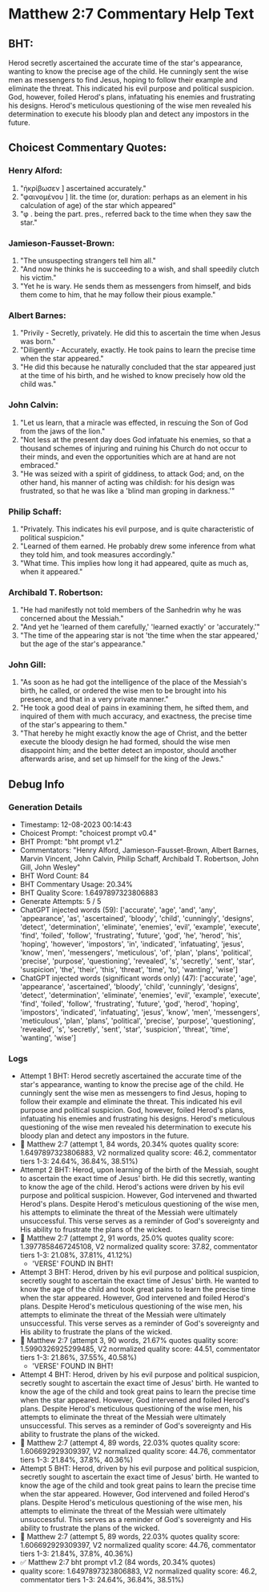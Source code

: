 # Matthew 2:7 Commentary Help Text

## BHT:
Herod secretly ascertained the accurate time of the star's appearance, wanting to know the precise age of the child. He cunningly sent the wise men as messengers to find Jesus, hoping to follow their example and eliminate the threat. This indicated his evil purpose and political suspicion. God, however, foiled Herod's plans, infatuating his enemies and frustrating his designs. Herod's meticulous questioning of the wise men revealed his determination to execute his bloody plan and detect any impostors in the future.

## Choicest Commentary Quotes:
### Henry Alford:
1. "ἠκρίβωσεν ] ascertained accurately."
2. "φαινομένου ] lit. the time (or, duration: perhaps as an element in his calculation of age) of the star which appeared"
3. "φ . being the part. pres., referred back to the time when they saw the star."

### Jamieson-Fausset-Brown:
1. "The unsuspecting strangers tell him all."
2. "And now he thinks he is succeeding to a wish, and shall speedily clutch his victim."
3. "Yet he is wary. He sends them as messengers from himself, and bids them come to him, that he may follow their pious example."

### Albert Barnes:
1. "Privily - Secretly, privately. He did this to ascertain the time when Jesus was born."
2. "Diligently - Accurately, exactly. He took pains to learn the precise time when the star appeared."
3. "He did this because he naturally concluded that the star appeared just at the time of his birth, and he wished to know precisely how old the child was."

### John Calvin:
1. "Let us learn, that a miracle was effected, in rescuing the Son of God from the jaws of the lion."
2. "Not less at the present day does God infatuate his enemies, so that a thousand schemes of injuring and ruining his Church do not occur to their minds, and even the opportunities which are at hand are not embraced."
3. "He was seized with a spirit of giddiness, to attack God; and, on the other hand, his manner of acting was childish: for his design was frustrated, so that he was like a 'blind man groping in darkness.'"

### Philip Schaff:
1. "Privately. This indicates his evil purpose, and is quite characteristic of political suspicion."
2. "Learned of them earned. He probably drew some inference from what they told him, and took measures accordingly."
3. "What time. This implies how long it had appeared, quite as much as, when it appeared."

### Archibald T. Robertson:
1. "He had manifestly not told members of the Sanhedrin why he was concerned about the Messiah."
2. "And yet he 'learned of them carefully,' 'learned exactly' or 'accurately.'"
3. "The time of the appearing star is not 'the time when the star appeared,' but the age of the star's appearance."

### John Gill:
1. "As soon as he had got the intelligence of the place of the Messiah's birth, he called, or ordered the wise men to be brought into his presence, and that in a very private manner."
2. "He took a good deal of pains in examining them, he sifted them, and inquired of them with much accuracy, and exactness, the precise time of the star's appearing to them."
3. "That hereby he might exactly know the age of Christ, and the better execute the bloody design he had formed, should the wise men disappoint him; and the better detect an impostor, should another afterwards arise, and set up himself for the king of the Jews."


## Debug Info
### Generation Details
- Timestamp: 12-08-2023 00:14:43
- Choicest Prompt: "choicest prompt v0.4"
- BHT Prompt: "bht prompt v1.2"
- Commentators: "Henry Alford, Jamieson-Fausset-Brown, Albert Barnes, Marvin Vincent, John Calvin, Philip Schaff, Archibald T. Robertson, John Gill, John Wesley"
- BHT Word Count: 84
- BHT Commentary Usage: 20.34%
- BHT Quality Score: 1.6497897323806883
- Generate Attempts: 5 / 5
- ChatGPT injected words (59):
	['accurate', 'age', 'and', 'any', 'appearance', 'as', 'ascertained', 'bloody', 'child', 'cunningly', 'designs', 'detect', 'determination', 'eliminate', 'enemies', 'evil', 'example', 'execute', 'find', 'foiled', 'follow', 'frustrating', 'future', 'god', 'he', 'herod', 'his', 'hoping', 'however', 'impostors', 'in', 'indicated', 'infatuating', 'jesus', 'know', 'men', 'messengers', 'meticulous', 'of', 'plan', 'plans', 'political', 'precise', 'purpose', 'questioning', 'revealed', 's', 'secretly', 'sent', 'star', 'suspicion', 'the', 'their', 'this', 'threat', 'time', 'to', 'wanting', 'wise']
- ChatGPT injected words (significant words only) (47):
	['accurate', 'age', 'appearance', 'ascertained', 'bloody', 'child', 'cunningly', 'designs', 'detect', 'determination', 'eliminate', 'enemies', 'evil', 'example', 'execute', 'find', 'foiled', 'follow', 'frustrating', 'future', 'god', 'herod', 'hoping', 'impostors', 'indicated', 'infatuating', 'jesus', 'know', 'men', 'messengers', 'meticulous', 'plan', 'plans', 'political', 'precise', 'purpose', 'questioning', 'revealed', 's', 'secretly', 'sent', 'star', 'suspicion', 'threat', 'time', 'wanting', 'wise']

### Logs
- Attempt 1 BHT: Herod secretly ascertained the accurate time of the star's appearance, wanting to know the precise age of the child. He cunningly sent the wise men as messengers to find Jesus, hoping to follow their example and eliminate the threat. This indicated his evil purpose and political suspicion. God, however, foiled Herod's plans, infatuating his enemies and frustrating his designs. Herod's meticulous questioning of the wise men revealed his determination to execute his bloody plan and detect any impostors in the future.
- 🔄 Matthew 2:7 (attempt 1, 84 words, 20.34% quotes quality score: 1.6497897323806883, V2 normalized quality score: 46.2, commentator tiers 1-3: 24.64%, 36.84%, 38.51%)
- Attempt 2 BHT: Herod, upon learning of the birth of the Messiah, sought to ascertain the exact time of Jesus' birth. He did this secretly, wanting to know the age of the child. Herod's actions were driven by his evil purpose and political suspicion. However, God intervened and thwarted Herod's plans. Despite Herod's meticulous questioning of the wise men, his attempts to eliminate the threat of the Messiah were ultimately unsuccessful. This verse serves as a reminder of God's sovereignty and His ability to frustrate the plans of the wicked.
- 🔄 Matthew 2:7 (attempt 2, 91 words, 25.0% quotes quality score: 1.3977858467245108, V2 normalized quality score: 37.82, commentator tiers 1-3: 21.08%, 37.81%, 41.12%) 
	- 'VERSE' FOUND IN BHT!
- Attempt 3 BHT: Herod, driven by his evil purpose and political suspicion, secretly sought to ascertain the exact time of Jesus' birth. He wanted to know the age of the child and took great pains to learn the precise time when the star appeared. However, God intervened and foiled Herod's plans. Despite Herod's meticulous questioning of the wise men, his attempts to eliminate the threat of the Messiah were ultimately unsuccessful. This verse serves as a reminder of God's sovereignty and His ability to frustrate the plans of the wicked.
- 🔄 Matthew 2:7 (attempt 3, 90 words, 21.67% quotes quality score: 1.5990326925299485, V2 normalized quality score: 44.51, commentator tiers 1-3: 21.86%, 37.55%, 40.58%) 
	- 'VERSE' FOUND IN BHT!
- Attempt 4 BHT: Herod, driven by his evil purpose and political suspicion, secretly sought to ascertain the exact time of Jesus' birth. He wanted to know the age of the child and took great pains to learn the precise time when the star appeared. However, God intervened and foiled Herod's plans. Despite Herod's meticulous questioning of the wise men, his attempts to eliminate the threat of the Messiah were ultimately unsuccessful. This serves as a reminder of God's sovereignty and His ability to frustrate the plans of the wicked.
- 🔄 Matthew 2:7 (attempt 4, 89 words, 22.03% quotes quality score: 1.606692929309397, V2 normalized quality score: 44.76, commentator tiers 1-3: 21.84%, 37.8%, 40.36%)
- Attempt 5 BHT: Herod, driven by his evil purpose and political suspicion, secretly sought to ascertain the exact time of Jesus' birth. He wanted to know the age of the child and took great pains to learn the precise time when the star appeared. However, God intervened and foiled Herod's plans. Despite Herod's meticulous questioning of the wise men, his attempts to eliminate the threat of the Messiah were ultimately unsuccessful. This serves as a reminder of God's sovereignty and His ability to frustrate the plans of the wicked.
- 🔄 Matthew 2:7 (attempt 5, 89 words, 22.03% quotes quality score: 1.606692929309397, V2 normalized quality score: 44.76, commentator tiers 1-3: 21.84%, 37.8%, 40.36%)
- ✅ Matthew 2:7 bht prompt v1.2 (84 words, 20.34% quotes)
- quality score: 1.6497897323806883, V2 normalized quality score: 46.2, commentator tiers 1-3: 24.64%, 36.84%, 38.51%)